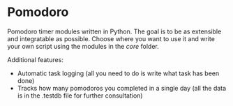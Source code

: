 # Pomodoro

Pomodoro timer modules written in Python. The goal is to be as extensible
and integratable as possible. Choose where you want to use it and write
your own script using the modules in the *core* folder.

Additional features:

- Automatic task logging (all you need to do is write what task has been
  done)
- Tracks how many pomodoros you completed in a single day (all the data is
  in the .testdb file for further consultation)
